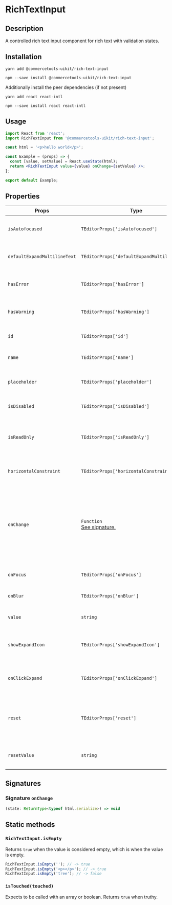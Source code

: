 <!-- THIS IS AN AUTOGENERATED FILE. DO NOT EDIT THIS FILE DIRECTLY. -->
<!-- This file is created by the `yarn generate-readme` script. -->

# RichTextInput

## Description

A controlled rich text input component for rich text with validation states.

## Installation

```
yarn add @commercetools-uikit/rich-text-input
```

```
npm --save install @commercetools-uikit/rich-text-input
```

Additionally install the peer dependencies (if not present)

```
yarn add react react-intl
```

```
npm --save install react react-intl
```

## Usage

```jsx
import React from 'react';
import RichTextInput from '@commercetools-uikit/rich-text-input';

const html = '<p>hello world</p>';

const Example = (props) => {
  const [value, setValue] = React.useState(html);
  return <RichTextInput value={value} onChange={setValue} />;
};

export default Example;
```

## Properties

| Props                        | Type                                                 | Required | Default   | Description                                                                                                               |
| ---------------------------- | ---------------------------------------------------- | :------: | --------- | ------------------------------------------------------------------------------------------------------------------------- |
| `isAutofocused`              | `TEditorProps['isAutofocused']`                      |          |           | Focus the control when it is mounted                                                                                      |
| `defaultExpandMultilineText` | `TEditorProps['defaultExpandMultilineText']`         |          | `false`   | Expands multiline text input initially                                                                                    |
| `hasError`                   | `TEditorProps['hasError']`                           |          |           | Indicates the input field has an error                                                                                    |
| `hasWarning`                 | `TEditorProps['hasWarning']`                         |          |           | Indicates the input field has warning                                                                                     |
| `id`                         | `TEditorProps['id']`                                 |          |           | Used as the HTML `id` attribute.                                                                                          |
| `name`                       | `TEditorProps['name']`                               |          |           | Used as the HTML `name` attribute.                                                                                        |
| `placeholder`                | `TEditorProps['placeholder']`                        |          | `''`      | Placeholder value to show in the input field                                                                              |
| `isDisabled`                 | `TEditorProps['isDisabled']`                         |          |           | Disables the rich text input                                                                                              |
| `isReadOnly`                 | `TEditorProps['isReadOnly']`                         |          |           | Indicates that the rich text input is displaying read-only content                                                        |
| `horizontalConstraint`       | `TEditorProps['horizontalConstraint']`               |          | `'scale'` | Horizontal size limit of the input fields                                                                                 |
| `onChange`                   | `Function`<br/>[See signature.](#signature-onChange) |          |           | Called with an event containing the new value. Required when input is not read only. Parent should pass it back as value. |
| `onFocus`                    | `TEditorProps['onFocus']`                            |          |           | Called when input is focused                                                                                              |
| `onBlur`                     | `TEditorProps['onBlur']`                             |          |           | Called when input is blurred                                                                                              |
| `value`                      | `string`                                             |          |           | Value of the input component.                                                                                             |
| `showExpandIcon`             | `TEditorProps['showExpandIcon']`                     |          | `false`   | Indicates whether the expand icon should be visible                                                                       |
| `onClickExpand`              | `TEditorProps['onClickExpand']`                      |          |           | Called when the `expand` button is clicked                                                                                |
| `reset`                      | `TEditorProps['reset']`                              |          |           | Indicates that the value of the input component should be reset                                                           |
| `resetValue`                 | `string`                                             |          | `''`      | Value of the input component after reset                                                                                  |

## Signatures

### Signature `onChange`

```ts
(state: ReturnType<typeof html.serialize>) => void
```

## Static methods

### `RichTextInput.isEmpty`

Returns `true` when the value is considered empty, which is when the value is empty.

```js
RichTextInput.isEmpty(''); // -> true
RichTextInput.isEmpty('<p></p>'); // -> true
RichTextInput.isEmpty('tree'); // -> false
```

### `isTouched(touched)`

Expects to be called with an array or boolean.
Returns `true` when truthy.

